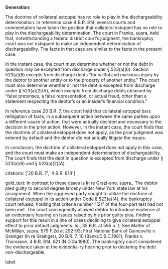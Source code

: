 **Generation:**



The doctrine of collateral estoppel has no role to play in the dischargeability determination. In reference case 4 B.R. 814, several courts and commentators have taken the position that collateral estoppel has no role to play in the dischargeability determination. The court in Franks, supra, held that, notwithstanding a federal district court’s judgment, the bankruptcy court was not estopped to make an independent determination of dischargeability. The facts in that case are similar to the facts in the present case.

In the instant case, the court must determine whether or not the debt in question may be excepted from discharge under § 523(a)(6). Section 523(a)(6) excepts from discharge debts “for willful and malicious injury by the debtor to another entity or to the property of another entity.” The court must also determine whether or not the debt is excepted from discharge under § 523(a)(2)(A), which excepts from discharge debts obtained by “false pretenses, a false representation, or actual fraud, other than a statement respecting the debtor’s or an insider’s financial condition.”

In reference case 20 B.R. 7, the court held that collateral estoppel bars relitigation of facts, in a subsequent action between the same parties upon a different cause of action, that were actually decided and necessary to the decision in the prior action. However, in the instant case, the court finds that the doctrine of collateral estoppel does not apply, as the prior judgment was entered by default and the debtor did not actually litigate the issues.

In conclusion, the doctrine of collateral estoppel does not apply in this case, and the court must make an independent determination of dischargeability. The court finds that the debt in question is excepted from discharge under § 523(a)(6) and § 523(a)(2)(A).

citations: ['20 B.R. 7', '4 B.R. 814']

gold_text: In contrast to these cases is In re Grazi-ano, supra., The debtor pled guilty to second degree larceny under New York state law at his arraignment. When the aggrieved party sought to utilize the doctrine of collateral estoppel in its action under Code § 523(a)(4), the bankruptcy court refused, holding that criteria number “(2)” of the four-part test had not been met. The court consequently allowed debtor to introduce evidence at an evidentiary hearing on issues raised by his prior guilty plea, finding support for this result in a line of cases declining to give collateral estoppel effect to prior default judgments. Id., 35 B.R. at 595 n. 1; See Matter of McMillan, supra, 579 F.2d at 292-93; First National Bank of Gainesville v. Grainger (In re Grainger), 20 B.R. 7, 10 (Bankr.D.S.C.1981); Franks v. Thomason, 4 B.R. 814, 821 (N.D.Ga.1980). The bankruptcy court considered the evidence taken at the evidentia-ry hearing prior to declaring the debt non-dischargeable.

label: 